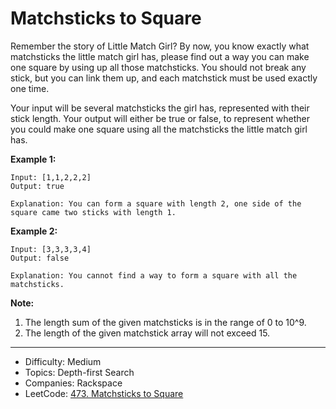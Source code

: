# Matchsticks to Square

Remember the story of Little Match Girl? By now, you know exactly what matchsticks the little match girl has, please find out a way you can make one square by using up all those matchsticks. You should not break any stick, but you can link them up, and each matchstick must be used exactly one time.

Your input will be several matchsticks the girl has, represented with their stick length. Your output will either be true or false, to represent whether you could make one square using all the matchsticks the little match girl has.

**Example 1:**
```
Input: [1,1,2,2,2]
Output: true

Explanation: You can form a square with length 2, one side of the square came two sticks with length 1.
```
**Example 2:**
```
Input: [3,3,3,3,4]
Output: false

Explanation: You cannot find a way to form a square with all the matchsticks.
```
**Note:**
1. The length sum of the given matchsticks is in the range of 0 to 10^9.
2. The length of the given matchstick array will not exceed 15.

---

* Difficulty: Medium
* Topics: Depth-first Search
* Companies: Rackspace
* LeetCode: [473. Matchsticks to Square](https://leetcode.com/problems/matchsticks-to-square/description/)
